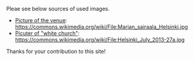 Pleae see below sources of used images.

* [Picture of the venue](./jpg/Marian_sairaala_Helsinki.jpg): https://commons.wikimedia.org/wiki/File:Marian_sairaala_Helsinki.jpg
* [Picuter of "white church"](./jpg/1280px-Helsinki_July_2013-27a.jpg): https://commons.wikimedia.org/wiki/File:Helsinki_July_2013-27a.jpg

Thanks for your contribution to this site!

